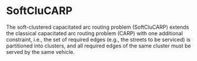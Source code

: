 # SoftCluCARP
The soft-clustered capacitated arc routing problem (SoftCluCARP) extends the classical capacitated arc routing problem (CARP) with one additional constraint, i.e., the set of required edges (e.g., the streets to be serviced) is partitioned into clusters, and all required edges of the same cluster must be served by the same vehicle. 
